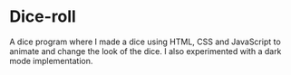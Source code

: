 # Dice-roll

A dice program where I made a dice using HTML, CSS and JavaScript to animate and change the look of the dice.
I also experimented with a dark mode implementation.
